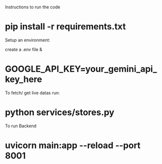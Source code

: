 Instructions to run the code

# pip install -r requirements.txt

Setup an environment:

create a .env file & 
# GOOGLE_API_KEY=your_gemini_api_key_here


To fetch/ get live datas run: 

# python services/stores.py

To run Backend

# uvicorn main:app --reload --port 8001